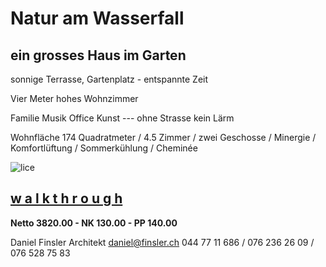 # **Natur am Wasserfall**

## ein grosses Haus im Garten

sonnige Terrasse, Gartenplatz - entspannte Zeit

Vier Meter hohes Wohnzimmer

Familie Musik Office Kunst --- ohne Strasse kein Lärm

Wohnfläche 174 Quadratmeter  / 4.5 Zimmer  / zwei Geschosse  / Minergie / Komfortlüftung / Sommerkühlung / Cheminée

![lice](.attachments.5692/lice.gif)



##    [**w a l k t h r o u g h**](https://my.matterport.com/show/?m=CShoARNzPcW)   

**Netto 3820.00  -  NK 130.00  -  PP 140.00**

Daniel Finsler Architekt [daniel@finsler.ch](www.finsler.ch)  044 77 11 686  /  076 236 26 09  /  076 528 75 83
